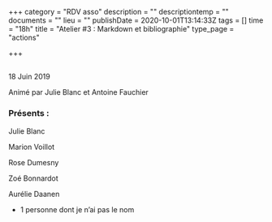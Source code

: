 +++
category = "RDV asso"
description = ""
descriptiontemp = ""
documents = ""
lieu = ""
publishDate = 2020-10-01T13:14:33Z
tags = []
time = "18h"
title = "Atelier #3 : Markdown et bibliographie"
type_page = "actions"

+++
## 

18 Juin 2019

Animé par Julie Blanc et Antoine Fauchier

### **Présents :**

Julie Blanc

Marion Voillot

Rose Dumesny

Zoé Bonnardot

Aurélie Daanen

* 1 personne dont je n’ai pas le nom